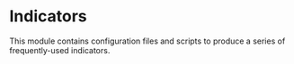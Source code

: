 # Indicators

This module contains configuration files and scripts to produce a series of frequently-used indicators.

